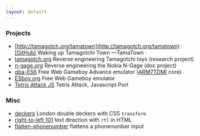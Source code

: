 ```yaml
---
layout: default
---
```


### Projects

* [http://tamagotch.org/tamatown](http://tamagotch.org/tamatown) · [\[GitHub\]](https://github.com/loociano/tamatown) Waking up Tamagotchi Town —TamaTown · 
* [tamagotch.org](http://tamagotch.org) Reverse engineering Tamagotchi toys (research project) 
* [n-gage.org](http://n-gage.org) Reverse engineering the Nokia N-Gage (doc project)
* [gba-ES6](http://loociano.github.io/gba-ES6/) Free Web Gameboy Advance emulator ([ARM7TDMI](https://en.wikipedia.org/wiki/ARM7) core)
* [ESboy.org](http://www.esboy.org) Free Web Gameboy emulator
* [Tetris Attack JS](http://loociano.github.io/tetris-attack-ai/) Tetris Attack, Javascript Port 

### Misc

* [deckers](http://loociano.github.io/deckers) London double deckers with CSS `transform`
* [right-to-left 101](http://loociano.github.io/right-to-left-html-101) text direction with `rtl` in HTML
* [flatten-phonenumber](http://loociano.github.io/flatten-phonenumber/) flattens a phonenumber input
